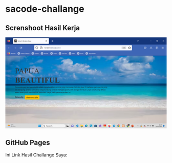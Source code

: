 # sacode-challange

## Screnshoot Hasil Kerja
<img src="challange.png" width="800px">

## GitHub Pages
Ini Link Hasil Challange Saya: